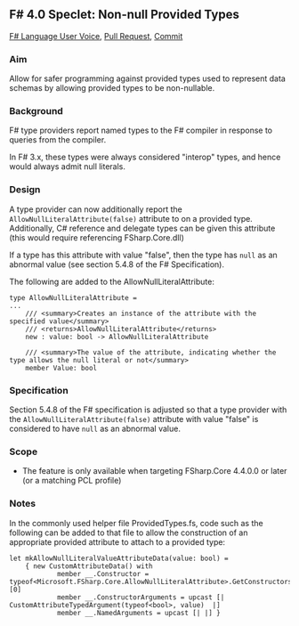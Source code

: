 ## F# 4.0 Speclet: Non-null Provided Types

[F# Language User Voice](https://fslang.uservoice.com/forums/245727-f-language/suggestions/5841349-allow-provided-types-to-be-non-nullable-by-specify), [Pull Request](https://visualfsharp.codeplex.com/SourceControl/network/forks/dsyme/cleanup/contribution/7017#!/tab/changes), [Commit](https://github.com/dotnet/fsharp/commit/a71bbdc17a0456b95c6d6e137162f6230e31ce54)

### Aim

Allow for safer programming against provided types used to represent data schemas by allowing
provided types to be non-nullable. 

### Background

F# type providers report named types to the F# compiler in response to queries from the compiler.

In F# 3.x, these types were always considered "interop" types, and hence would always admit null literals.

### Design


A type provider can now additionally report the ``AllowNullLiteralAttribute(false)`` attribute to on a provided type.
Additionally, C# reference and delegate types can be given this attribute (this would require referencing FSharp.Core.dll)

If a type has this attribute with value "false", then the type has ``null`` as an abnormal value (see section 5.4.8 of the F# Specification).

The following are added to the AllowNullLiteralAttribute:

    type AllowNullLiteralAttribute =
    ...
        /// <summary>Creates an instance of the attribute with the specified value</summary> 
        /// <returns>AllowNullLiteralAttribute</returns> 
        new : value: bool -> AllowNullLiteralAttribute 
  
        /// <summary>The value of the attribute, indicating whether the type allows the null literal or not</summary> 
        member Value: bool 
  
### Specification

Section 5.4.8 of the F# specification is adjusted so that a  type provider with the ``AllowNullLiteralAttribute(false)`` attribute with value "false" is considered to have ``null`` as an abnormal value.

### Scope

* The feature is only available when targeting FSharp.Core 4.4.0.0 or later (or a matching PCL profile)

### Notes

In the commonly used helper file ProvidedTypes.fs, code such as the following can be added to that file to allow the construction of an appropriate provided attribute to attach to a provided type:

    let mkAllowNullLiteralValueAttributeData(value: bool) =  
        { new CustomAttributeData() with  
                member __.Constructor =  typeof<Microsoft.FSharp.Core.AllowNullLiteralAttribute>.GetConstructors().[0] 
                member __.ConstructorArguments = upcast [| CustomAttributeTypedArgument(typeof<bool>, value)  |] 
                member __.NamedArguments = upcast [| |] } 


